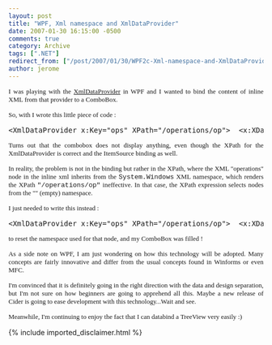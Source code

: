 ```yaml
---
layout: post
title: "WPF, Xml namespace and XmlDataProvider"
date: 2007-01-30 16:15:00 -0500
comments: true
category: Archive
tags: [".NET"]
redirect_from: ["/post/2007/01/30/WPF2c-Xml-namespace-and-XmlDataProvider.aspx", "/post/2007/01/30/wpf2c-xml-namespace-and-xmldataprovider.aspx"]
author: jerome
---
```

<!-- more -->
<p align="justify">
<font face="Tahoma" size="2">I was playing with the <a href="http://msdn2.microsoft.com/en-us/library/system.windows.data.xmldataprovider.aspx">XmlDataProvider</a> in WPF and I wanted to bind the content of inline XML from&nbsp;that provider&nbsp;to a ComboBox.</font>
</p>
<p align="justify">
<font face="Tahoma" size="2">So, with I wrote this little piece of code :</font>
</p>
<div class="csharpcode">
<pre>
&lt;XmlDataProvider x:Key=&quot;ops&quot; XPath=&quot;/operations/op&quot;&gt;  &lt;x:XData&gt;    &lt;operations&gt;      &lt;op&gt;A&lt;/op&gt;      &lt;op&gt;B&lt;/op&gt;      &lt;op&gt;C&lt;/op&gt;    &lt;/operations&gt;  &lt;/x:XData&gt;&lt;/XmlDataProvider&gt;[...]&lt;ComboBox   ItemsSource=&quot;{Binding Source={StaticResource ops}}&quot; /&gt;
</pre>
</div>
<p align="justify">
<font face="Tahoma" size="2">Turns out that the combobox does not display anything, even though the XPath for&nbsp;the XmlDataProvider is correct and the ItemSource binding as well.</font>
</p>
<p align="justify">
<font face="Tahoma" size="2">In reality, the problem is not in the binding but rather in the XPath, where the XML &quot;operations&quot; node in the inline xml inherits from the <font face="Courier New">System.Windows</font> XML namespace, which renders the XPath <font face="Courier New">&quot;/operations/op&quot;</font> ineffective. In that case, the XPath expression selects nodes from the &quot;&quot; (empty) namespace.</font>
</p>
<p align="justify">
<font face="Tahoma" size="2">I&nbsp;just needed to write this instead :</font>
</p>
<div class="csharpcode">
<pre>
&lt;XmlDataProvider x:Key=&quot;ops&quot; XPath=&quot;/operations/op&quot;&gt;  &lt;x:XData&gt;    &lt;operations <strong><font color="#ff0000">xmlns=&quot;&quot;</font></strong>&gt;
</pre>
</div>
<p align="justify">
<font face="Tahoma" size="2">to reset the namespace used for that node, and my ComboBox was filled !&nbsp;</font> 
</p>
<p align="justify">
<font face="Tahoma" size="2">As a side note on WPF, I am just wondering on how this technology will be adopted. Many concepts are fairly innovative and differ from the usual concepts found in Winforms or even MFC.</font>
</p>
<p align="justify">
<font face="Tahoma" size="2">I&#39;m convinced that it is definitely going in the right direction with the data and design separation, but I&#39;m not sure on how beginners are going to apprehend all this. Maybe a new release of Cider&nbsp;is going to ease development with this technology...Wait and see.&nbsp;</font>
</p>
<p align="justify">
<font face="Tahoma" size="2">Meanwhile, I&#39;m continuing to enjoy the fact that I can databind a TreeView very easily :)</font>
</p>

{% include imported_disclaimer.html %}
